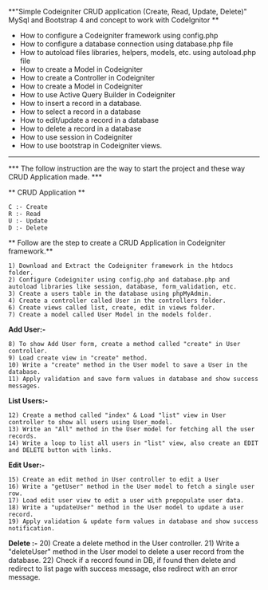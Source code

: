 **"Simple Codeigniter CRUD application (Create, Read, Update, Delete)"  MySql and Bootstrap 4 and concept to work with CodeIgnitor ** 

- How to configure a Codeigniter framework using config.php
- How to configure a database connection using database.php file
- How to autoload files libraries, helpers, models, etc. using autoload.php file
- How to create a Model in Codeigniter
- How to create a Controller in Codeigniter
- How to create a Model in Codeigniter
- How to use Active Query Builder in Codeigniter
- How to insert a record in a database.
- How to select a record in a database
- How to edit/update a record in a database
- How to delete a record in a database
- How to use session in Codeigniter
- How to use bootstrap in Codeigniter views.

---------

*** The follow instruction are the way to start the project and these way CRUD Application made. ***

** CRUD Application **

	C :- Create
	R :- Read
	U :- Update
	D :- Delete
	
** Follow are the step to create a CRUD Application in Codeigniter framework.**

	1) Download and Extract the Codeigniter framework in the htdocs folder.
	2) Configure Codeigniter using config.php and database.php and autoload libraries like session, database, form_validation, etc.
	3) Create a users table in the database using phpMyAdmin.
	4) Create a controller called User in the controllers folder. 
	6) Create views called list, create, edit in views folder.
	7) Create a model called User Model in the models folder.

**Add User:-**  

	8) To show Add User form, create a method called "create" in User controller.
	9) Load create view in "create" method.
	10) Write a "create" method in the User model to save a User in the database.
	11) Apply validation and save form values in database and show success messages.


**List Users:-**

	12) Create a method called "index" & Load "list" view in User controller to show all users using User_model.
	13) Write an "All" method in the User model for fetching all the user records.
	14) Write a loop to list all users in "list" view, also create an EDIT and DELETE button with links.


**Edit User:-**

	15) Create an edit method in User controller to edit a User
	16) Write a "getUser" method in the User model to fetch a single user row.
	17) Load edit user view to edit a user with prepopulate user data.
	18) Write a "updateUser" method in the User model to update a user record. 
	19) Apply validation & update form values in database and show success notification.


**Delete :-** 
	20) Create a delete method in the User controller.
	21) Write a "deleteUser" method in the User model to delete a user record from the database.
	22) Check if a record found in DB, if found then delete and redirect to list page with success message, else redirect with an error message.


